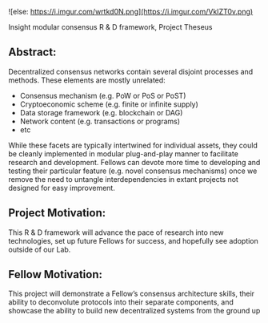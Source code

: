 ![else: https://i.imgur.com/wrtkd0N.png](https://i.imgur.com/VkIZT0v.png)

Insight modular consensus R & D framework, Project Theseus

## Abstract: 
Decentralized consensus networks contain several disjoint processes and methods. These elements are mostly unrelated:     
-  Consensus mechanism (e.g. PoW or PoS or PoST)
-  Cryptoeconomic scheme (e.g. finite or infinite supply) 
-  Data storage framework (e.g. blockchain or DAG)
-  Network content (e.g. transactions or programs)
-  etc

While these facets are typically intertwined for individual assets, they could be cleanly implemented in modular plug-and-play manner to facilitate research and development. Fellows can devote more time to developing and testing their particular feature (e.g. novel consensus mechanisms) once we remove the need to untangle interdependencies in extant projects not designed for easy improvement.

## Project Motivation: 
This R & D framework will advance the pace of research into new technologies, set up future Fellows for success, and hopefully see adoption outside of our Lab.

## Fellow Motivation: 
This project will demonstrate a Fellow’s consensus architecture skills, their ability to deconvolute protocols into their separate components, and showcase the ability to build new decentralized systems from the ground up
